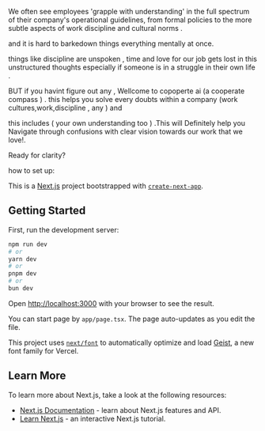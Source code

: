 We often see employees 'grapple with understanding' in the full spectrum of their company's operational guidelines, from formal policies to the more subtle aspects of work discipline and cultural norms . 

and it is hard to barkedown things everything mentally at once.

things like discipline are unspoken , time and love for our job gets lost in this unstructured thoughts especially if someone is in a struggle in their own life .

BUT if you havint figure out any , Wellcome to copoperte ai (a cooperate compass ) . this helps you solve every doubts within a company (work cultures,work,discipline , any ) and

this includes ( your own understanding too ) .This will Definitely help you Navigate through confusions with clear vision towards our work that we love!.

Ready for clarity?

how to set up:


This is a [Next.js](https://nextjs.org) project bootstrapped with [`create-next-app`](https://nextjs.org/docs/app/api-reference/cli/create-next-app).

## Getting Started

First, run the development server:

```bash
npm run dev
# or
yarn dev
# or
pnpm dev
# or
bun dev
```

Open [http://localhost:3000](http://localhost:3000) with your browser to see the result.

You can start  page by `app/page.tsx`. The page auto-updates as you edit the file.

This project uses [`next/font`](https://nextjs.org/docs/app/building-your-application/optimizing/fonts) to automatically optimize and load [Geist](https://vercel.com/font), a new font family for Vercel.

## Learn More

To learn more about Next.js, take a look at the following resources:

- [Next.js Documentation](https://nextjs.org/docs) - learn about Next.js features and API.
- [Learn Next.js](https://nextjs.org/learn) - an interactive Next.js tutorial.





